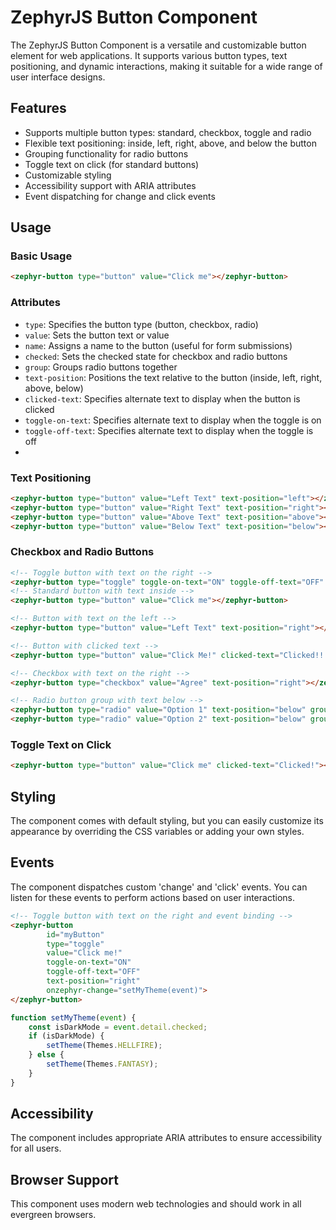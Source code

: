 # ZephyrJS Button Component

The ZephyrJS Button Component is a versatile and customizable button element for web applications. It supports various button types, text positioning, and dynamic interactions, making it suitable for a wide range of user interface designs.

## Features

- Supports multiple button types: standard, checkbox, toggle and radio
- Flexible text positioning: inside, left, right, above, and below the button
- Grouping functionality for radio buttons
- Toggle text on click (for standard buttons)
- Customizable styling
- Accessibility support with ARIA attributes
- Event dispatching for change and click events

## Usage

### Basic Usage

```html
<zephyr-button type="button" value="Click me"></zephyr-button>
```

### Attributes
- `type`: Specifies the button type (button, checkbox, radio)
- `value`: Sets the button text or value
- `name`: Assigns a name to the button (useful for form submissions)
- `checked`: Sets the checked state for checkbox and radio buttons
- `group`: Groups radio buttons together
- `text-position`: Positions the text relative to the button (inside, left, right, above, below)
- `clicked-text`: Specifies alternate text to display when the button is clicked
- `toggle-on-text`: Specifies alternate text to display when the toggle is on
- `toggle-off-text`: Specifies alternate text to display when the toggle is off
- 
### Text Positioning

```html
<zephyr-button type="button" value="Left Text" text-position="left"></zephyr-button>
<zephyr-button type="button" value="Right Text" text-position="right"></zephyr-button>
<zephyr-button type="button" value="Above Text" text-position="above"></zephyr-button>
<zephyr-button type="button" value="Below Text" text-position="below"></zephyr-button>
```

### Checkbox and Radio Buttons

```html
<!-- Toggle button with text on the right -->
<zephyr-button type="toggle" toggle-on-text="ON" toggle-off-text="OFF" text-position="right"></zephyr-button>
<!-- Standard button with text inside -->
<zephyr-button type="button" value="Click me"></zephyr-button>

<!-- Button with text on the left -->
<zephyr-button type="button" value="Left Text" text-position="right"></zephyr-button>

<!-- Button with clicked text -->
<zephyr-button type="button" value="Click Me!" clicked-text="Clicked!!!" text-position="above"></zephyr-button>

<!-- Checkbox with text on the right -->
<zephyr-button type="checkbox" value="Agree" text-position="right"></zephyr-button>

<!-- Radio button group with text below -->
<zephyr-button type="radio" value="Option 1" text-position="below" group="options"></zephyr-button>
<zephyr-button type="radio" value="Option 2" text-position="below" group="options"></zephyr-button>
```

### Toggle Text on Click

```html
<zephyr-button type="button" value="Click me" clicked-text="Clicked!"></zephyr-button>
```

## Styling

The component comes with default styling, but you can easily customize its appearance by overriding the CSS variables or adding your own styles.

## Events

The component dispatches custom 'change' and 'click' events. You can listen for these events to perform actions based on user interactions.

```html
<!-- Toggle button with text on the right and event binding -->
<zephyr-button
        id="myButton"
        type="toggle"
        value="Click me!"
        toggle-on-text="ON"
        toggle-off-text="OFF"
        text-position="right"
        onzephyr-change="setMyTheme(event)">
</zephyr-button>
```
```javascript
function setMyTheme(event) {
    const isDarkMode = event.detail.checked;
    if (isDarkMode) {
        setTheme(Themes.HELLFIRE);
    } else {
        setTheme(Themes.FANTASY);
    }
}
```

## Accessibility

The component includes appropriate ARIA attributes to ensure accessibility for all users.

## Browser Support

This component uses modern web technologies and should work in all evergreen browsers.